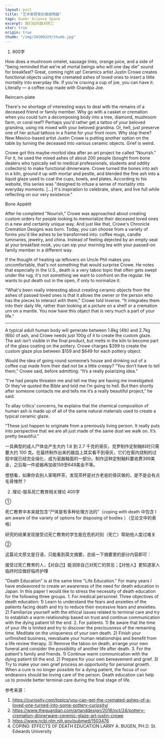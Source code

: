 ```yaml
---
layout: post
title: "艺术家把骨灰做成陶器"
tags: Guokr Science Space
excerpt: 我们如何面对死亡
star: true
origin: true
thumb: "/img/20200329/thumb.jpg"
---
```




1. 800字

How does a mushroom omelet, sausage links, orange juice, and a side of "being reminded that we're all mortal beings who will one day die" sound for breakfast? Great, coming right up! Ceramics artist Justin Crowe creates functional objects using the cremated ashes of loved ones to insert a little mortality into everyday life. If you're craving a cup of joe, you can have it. Literally — a coffee cup made with Grandpa Joe.




Reincarn-plate

There's no shortage of interesting ways to deal with the remains of a deceased friend or family member. Why go with a casket or cremation when you could turn a decomposing body into a tree, diamond, mushroom farm, or coral reef? Perhaps you'd rather get a tattoo of your beloved grandma, using ink mixed with your beloved grandma. Or, hell, just preserve one of her actual tattoos in a frame for your front room. Why stop there? New Mexico-based artist Justin Crowe is putting another option on the table by turning the deceased into various ceramic objects. Grief is weird.

Crowe got this maybe-morbid idea after an art project he called "Nourish." For it, he used the mixed ashes of about 200 people (bought from bone dealers who typically sell to medical professionals, students and oddity collectors) to make functional dinnerware. Crowe turned the bones into ash in a kiln, ground it up with mortar and pestle, and blended the fine ash into a liquid glaze used to coat the cups, bowls, and plates. According to his website, this series was "designed to infuse a sense of mortality into everyday moments﻿﻿﻿. [...] It's inspiration to celebrate, share, and live full while reflecting on our very existence."

Bone Appétit

After he completed "Nourish," Crowe was approached about creating custom orders for people looking to memorialize their deceased loved ones in a new and certainly unique way. And just like that, Crowe's Chronicle Cremation Designs was born. Today, you can choose from a variety of forms you'd like ashes to be transformed into: coffee mugs, candle luminaries, jewelry, and china. Instead of feeling dejected by an empty seat at your breakfast nook, you can sip your morning tea with your passed-on family member in a different way.

If the thought of heating up leftovers on Uncle Phil makes you uncomfortable, that's not something that would surprise Crowe. He notes that especially in the U.S., death is a very taboo topic that often gets swept under the rug; it's not something we want to confront on the regular. He wants to put death out in the open, if only to normalize it.

"What's been really interesting about creating ceramic objects from the ashes of passed loved ones is that it allows the owner or the person who has the pieces to interact with them," Crowe told Inverse. "It integrates them into their daily life, rather than looking at a picture on a shelf or a cremation urn on a mantle. You now have this object that is very much a part of your life."


---


A typical adult human body will generate between 1.8kg (4lb) and 2.7kg (6lb) of ash, and Crowe needs just 100g of it to create the custom glaze. The ash isn’t visible in the final product, but melts in the kiln to become part of the glass coating on the pottery. Crowe charges $399 to create the custom glaze plus between $159 and $649 for each pottery object.

Would the idea of going round someone’s house and drinking out of a coffee cup made from their dad not be a little creepy? “You don’t have to tell them,” Crowe said, before admitting: “It’s a really polarizing idea.”

“I’ve had people threaten me and tell me they are having me investigated. Or they’ve quoted the Bible and told me I’m going to hell. But then shortly after someone contacts me and tells me it’s a really beautiful project,” he said.

To allay critics’ concerns, he explains that the chemical composition of human ash is made up of all of the same natural materials used to create a typical ceramic glaze.

“These just happen to originate from a previously living person. It really puts into perspective that we are all just made of the same dust we walk on. It’s pretty beautiful.”

一具典型的成人尸体会产生大约 1.8 到 2.7 千克的骨灰，克罗制作定制釉料时只需要大约 100 克。在最终制作出来的器皿上其实看不到骨灰，它们在窑内烧制的过程中就已经完全熔化，成为瓷器釉面的一部分。制作这种定制釉料要收费399美金，之后每一件瓷器再加收159至649美金不等。

想想看，如果你去别人家喝杯茶，发现茶杯是对方老爸的骨灰做的，是不是会有点毛骨悚然？

2. 理论-联系死亡教育相关理论 400字

①


死亡教育中本来就包含“尸体是有多种处理方法的”（coping with death 中包含 I am aware of the variety of options for disposing of bodies ）（见论文中的表格）

研究的结果发现接受过死亡教育的学生能在危机时刻（死亡）帮助他人度过难关



②

这篇论文原文是日语，只能看到英文摘要。总结一下摘要里的部分内容即可：

接受过死亡教育的人，【对自己】能消除自己对死亡的禁忌；【对他人】更知道家人临终时应做好临终护理

"Death Education" is at the same time "Life Education." For many years I have endeavored to create an awareness of the need for death education in Japan. In this paper I would like to stress the necessity of death education for the following three groups. 1. For medical personnel. Three objectives of death education: 1) Learn to understand the fears and anxieties of the patients facing death and try to reduce their excessive fears and anxieties. 2) Familiarize yourself with the ethical issues related to terminal care and try to establish a warm relationship based on trust and continue communication with the dying patient till the end. 2. For patients. 1) Be aware that the time of your life is limited and try to discover the preciousness of the remaining time. Meditate on the uniqueness of your own death. 2) Finish your unfinished business, reevaluate your human relationships and benefit from a life review therapy. 3) Remove the taboo on death, arrange your own funeral and consider the possibility of another life after death. 3. For the patient's family and friends. 1) Continue warm communication with the dying patient till the end. 2) Prepare for your own bereavement and grief. 3) Try to make your own grief process an opportunity for personal growth. When a cure is no longer possible for a dying patient, the focus of our endeavors should be loving care of the person. Death education can help us to provide better terminal care during the final stage of life.



参考来源：

1. https://curiosity.com/topics/you-can-get-the-cremated-ashes-of-a-loved-one-turned-into-some-pottery-curiosity/
2. https://www.theguardian.com/artanddesign/2016/oct/24/pottery-cremation-dinnerware-ceremic-glaze-art-justin-crowe
3. https://www.ncbi.nlm.nih.gov/pubmed/1503476
4. COPING: EFFECTS OF DEATH EDUCATION LARRY A. BUGEN, PH.D. St. Edwards University


